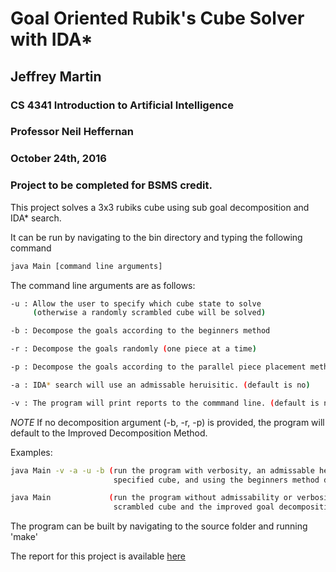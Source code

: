 # Goal Oriented Rubik's Cube Solver with IDA*
## Jeffrey Martin
### CS 4341 Introduction to Artificial Intelligence
### Professor Neil Heffernan
### October 24th, 2016
### Project to be completed for BSMS credit.

This project solves a 3x3 rubiks cube using sub goal decomposition and IDA* search. 

It can be run by navigating to the bin directory and typing the following command
```bash
java Main [command line arguments]
```

The command line arguments are as follows:
```bash
-u : Allow the user to specify which cube state to solve 
     (otherwise a randomly scrambled cube will be solved)

-b : Decompose the goals according to the beginners method

-r : Decompose the goals randomly (one piece at a time)

-p : Decompose the goals according to the parallel piece placement method

-a : IDA* search will use an admissable heruisitic. (default is no)

-v : The program will print reports to the commmand line. (default is no);
```
*NOTE* If no decomposition argument (-b, -r, -p) is provided, the program will default to the 
       Improved Decomposition Method.

Examples:
```bash
java Main -v -a -u -b (run the program with verbosity, an admissable heruisitic, with a user
                       specified cube, and using the beginners method decomposition)

java Main             (run the program without admissability or verbosity, using a randomly
                       scrambled cube and the improved goal decomposition)
```

The program can be built by navigating to the source folder and running 'make'

The report for this project is available [here](report.pdf)
